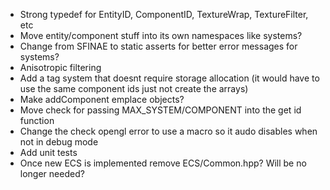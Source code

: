 * Strong typedef for EntityID, ComponentID, TextureWrap, TextureFilter, etc
* Move entity/component stuff into its own namespaces like systems?
* Change from SFINAE to static asserts for better error messages for systems?
* Anisotropic filtering
* Add a tag system that doesnt require storage allocation (it would have to use the same component ids just not create the arrays)
* Make addComponent emplace objects?
* Move check for passing MAX_SYSTEM/COMPONENT into the get id function
* Change the check opengl error to use a macro so it audo disables when not in debug mode
* Add unit tests
* Once new ECS is implemented remove ECS/Common.hpp? Will be no longer needed?